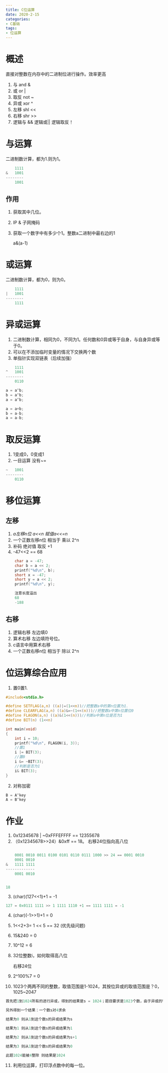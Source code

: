 ```yaml
---
title: C位运算
date: 2020-2-15
categories: 
- C基础
tags: 
- 位运算
---
```


# 概述
直接对整数在内存中的二进制位进行操作。效率更高
1. 与 and &
2. 或 or |
3. 取反 not ~
4. 异或 xor ^
5. 左移 shl <<
6. 右移 shr >>
7. 逻辑与 && 逻辑或|| 逻辑取反！ 

# 与运算
二进制数计算，都为1.则为1。

```c
    1111
&   1001
--------
    1001
```
## 作用
1. 获取其中几位。
2. IP & 子网掩码
3. 获取一个数字中有多少个1。整数a二进制中最右边的1

    a&(a-1)

# 或运算
二进制数计算，都为0，则为0。

```c
    1111
|   1001
--------
    1111
```

# 异或运算
1. 二进制数计算，相同为0，不同为1。任何数和0异或等于自身，与自身异或等于0。
2. 可以在不添加临时变量的情况下交换两个数
3. 单指针实现双链表（后续加强）


```c
    1111
^   1001
--------
    0110
```

```c
a = a^b;
b = a^b;
a = a^b;

a = a+b;
b = a-b;
a = a-b;
```

# 取反运算
1. 1变成0，0变成1
2. 一目运算  没有~=

```c
~   1001
--------
    0110
```

# 移位运算
## 左移
1. *a左移n位 a<<n 赋值a<<=n*
2. 一个正数左移n位 相当于 乘以 2^n
3. 补码  绝对值 取反 +1
4. -47<<2 == 68

```c
	char a = -47;
	char b = a << 2;
	printf("%d\n", b);
	short x = -47;
	short y = a << 2;
	printf("%d\n", y);

    注意长度溢出
    68
    -188
```

## 右移
1. 逻辑右移  左边填0
2. 算术右移  左边填符号位。
3. c语言中用算术右移
4. 一个正数右移n位 相当于 除以 2^n

# 位运算综合应用
1. 置0置1.

```c
#include<stdio.h>

#define SETFLAG(a,n) ((a)|=(1<<n))//把整数a中的第n位置为1.
#define CLEARFLAG(a,n) ((a)&=~(1<<(n)))//把整数a中第n位置位0
#define FLAGON(a,n) ((a)&(1<<(n)))//判断a中第n位是否为1
#define BIT(n) (1<<n)

int main(void)
{
	int i = 10;
	printf("%d\n", FLAGON(i, 3));
	//置1
	i |= BIT(3);
	//置0
	i &= ~BIT(3);
	//判断是否为1
	i& BIT(3);
}
```

2. 对称加密

```c
B = A^key
A = B^key
```


# 作业
1. 0x12345678 | ~0xFFFEFFFF  == 12355678
2. （0x12345678>>24）&0xff == 18。 右移24位指向高八位

```c

    0001 0010 0011 0100 0101 0110 0111 1000 >> 24 == 0001 0010
    0001 0010
&   1111 1111
-------------
    0001 0010


18
```

3. (char)(127<<1)+1 = -1

```c
127 = 0x0111 1111 >> 1 1111 1110 +1 == 1111 1111 = -1
```

4. (char)(-1>>1)+1 = 0
5. 1<<2+3=  1 << 5 == 32   (优先级问题)
6. 15&240 = 0
7. 10^12 = 6
8. 32位整数i，如何取得高八位

    右移24位
9.  2^100%7 = 0
10. 1023个两两不同的整数，取值范围是1-1024，其按位异或的取值范围是？0，1025~2047

```c
首先把1到1024所有的进行异或，得到的结果是s = 1024；题目要求是1023个数，由于异或的特殊性，缺哪个数，相当于s和该数的异或，所以最后的结果就是1024和1~1024的异或。

另外得到一个结果：一个数s对4求余 

结果为0 则从1到这个数s的异或结果为s

结果为1 则从1到这个数s的异或结果为1

结果为2 则从1到这个数s的异或结果为s+1

结果为3 则从1到这个数s的异或结果为0

此题1024能被4整除 则结果是1024 
```

11. 利用位运算，打印浮点数中的每一位。